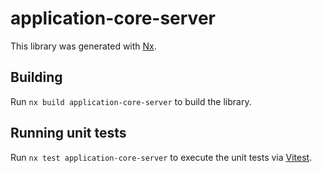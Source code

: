 # application-core-server

This library was generated with [Nx](https://nx.dev).

## Building

Run `nx build application-core-server` to build the library.

## Running unit tests

Run `nx test application-core-server` to execute the unit tests via [Vitest](https://vitest.dev/).
